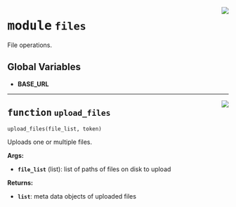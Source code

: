 <!-- markdownlint-disable -->

<a href="../vathos/files.py#L0"><img align="right" style="float:right;" src="https://img.shields.io/badge/-source-cccccc?style=flat-square"></a>

# <kbd>module</kbd> `files`
File operations. 

**Global Variables**
---------------
- **BASE_URL**

---

<a href="../vathos/files.py#L16"><img align="right" style="float:right;" src="https://img.shields.io/badge/-source-cccccc?style=flat-square"></a>

## <kbd>function</kbd> `upload_files`

```python
upload_files(file_list, token)
```

Uploads one or multiple files. 



**Args:**
 
 - <b>`file_list`</b> (list):  list of paths of files on disk to upload 



**Returns:**
 
 - <b>`list`</b>:  meta data objects of uploaded files 


